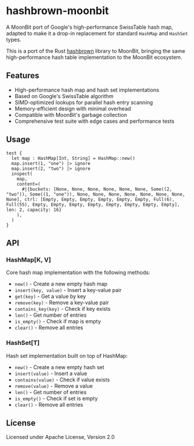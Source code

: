 # hashbrown-moonbit

A MoonBit port of Google's high-performance SwissTable hash map, adapted to make it a drop-in replacement for standard `HashMap` and `HashSet` types.

This is a port of the Rust [hashbrown](https://github.com/rust-lang/hashbrown) library to MoonBit, bringing the same high-performance hash table implementation to the MoonBit ecosystem.

## Features

* High-performance hash map and hash set implementations
* Based on Google's SwissTable algorithm
* SIMD-optimized lookups for parallel hash entry scanning
* Memory-efficient design with minimal overhead
* Compatible with MoonBit's garbage collection
* Comprehensive test suite with edge cases and performance tests

## Usage

```moonbit
test {
  let map : HashMap[Int, String] = HashMap::new()
  map.insert(1, "one") |> ignore
  map.insert(2, "two") |> ignore
  inspect(
    map,
    content=(
      #|{buckets: [None, None, None, None, None, None, Some((2, "two")), Some((1, "one")), None, None, None, None, None, None, None, None], ctrl: [Empty, Empty, Empty, Empty, Empty, Empty, Full(6), Full(55), Empty, Empty, Empty, Empty, Empty, Empty, Empty, Empty], len: 2, capacity: 16}
    ),
  )
}
```

## API

### HashMap[K, V]

Core hash map implementation with the following methods:
- `new()` - Create a new empty hash map
- `insert(key, value)` - Insert a key-value pair
- `get(key)` - Get a value by key
- `remove(key)` - Remove a key-value pair
- `contains_key(key)` - Check if key exists
- `len()` - Get number of entries
- `is_empty()` - Check if map is empty
- `clear()` - Remove all entries

### HashSet[T]

Hash set implementation built on top of HashMap:
- `new()` - Create a new empty hash set
- `insert(value)` - Insert a value
- `contains(value)` - Check if value exists
- `remove(value)` - Remove a value
- `len()` - Get number of entries
- `is_empty()` - Check if set is empty
- `clear()` - Remove all entries

## License

Licensed under Apache License, Version 2.0